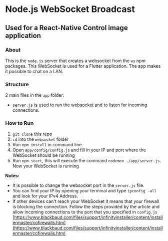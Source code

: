 # Node.js WebSocket Broadcast
## Used for a React-Native Control image application

### About
This is the `node.js` server that creates a websocket from the `ws` npm packages. This WebSocket is used for a Flutter application. The app makes it possible to chat on a LAN. 

### Structure
2 main files in the `app` folder:
* `server.js` is used to run the websocket and to listen for incoming connections.


### How to Run
1. `git clone` this repo
2. `cd` into the `websocket` folder
3. Run `npm install` in command line
4. Open `app/config/config.js` and fill in your IP and port where the WebSocket should be running
5. Run `npm start`, this will execute the command `nodemon ./app/server.js`. Now your WebSocket is running

**Notes:**
* It is possible to change the websocket port in the `server.js` file.
* You can find your IP by opening your terminal and type `ipconfig -all` and look for your IPv4 Address.
* If other devices can't reach your WebSocket it means that your firewall is blocking the connection. Follow the steps provided by the article and allow incoming connections to the port that you specified in `config.js` [https://www.blackbaud.com/files/support/infinityinstaller/content/installermaster/cofirewalls.htm](https://www.blackbaud.com/files/support/infinityinstaller/content/installermaster/cofirewalls.htm)
